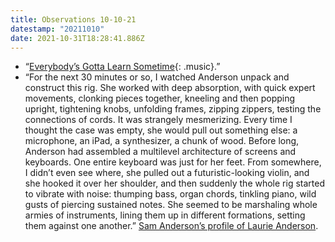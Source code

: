 ```yaml
---
title: Observations 10-10-21
datestamp: "20211010"
date: 2021-10-31T18:28:41.886Z
---
```

- “[Everybody’s Gotta Learn Sometime](https://www.youtube.com/watch?v=Q4huTptveEs){: .music}.”
- “For the next 30 minutes or so, I watched Anderson unpack and construct this rig. She worked with deep absorption, with quick expert movements, clonking pieces together, kneeling and then popping upright, tightening knobs, unfolding frames, zipping zippers, testing the connections of cords. It was strangely mesmerizing. Every time I thought the case was empty, she would pull out something else: a microphone, an iPad, a synthesizer, a chunk of wood. Before long, Anderson had assembled a multilevel architecture of screens and keyboards. One entire keyboard was just for her feet. From somewhere, I didn’t even see where, she pulled out a futuristic-looking violin, and she hooked it over her shoulder, and then suddenly the whole rig started to vibrate with noise: thumping bass, organ chords, tinkling piano, wild gusts of piercing sustained notes. She seemed to be marshaling whole armies of instruments, lining them up in different formations, setting them against one another.” [Sam Anderson’s profile of Laurie Anderson](https://www.nytimes.com/2021/10/06/magazine/laurie-anderson.html).